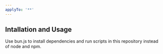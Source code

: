 ```yaml
---
applyTo: '**'
---
```


## Intallation and Usage

Use bun.js to install dependencies and run scripts in this repository instead of node and npm.
